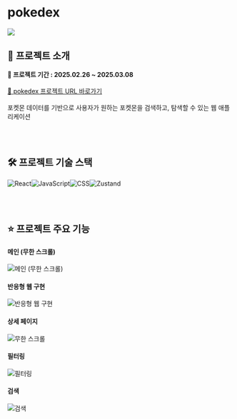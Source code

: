 # pokedex 

<img src="https://github.com/user-attachments/assets/d6cf09ef-a08d-41af-b4b0-36f79c078299">

## 📄 프로젝트 소개

**📆 프로젝트 기간 : 2025.02.26 ~ 2025.03.08**
<br><br>
[🔗 pokedex 프로젝트 URL 바로가기](https://lsohyuniil.github.io/pokedex/)
<br><br>
포켓몬 데이터를 기반으로 사용자가 원하는 포켓몬을 검색하고, 탐색할 수 있는 웹 애플리케이션

<br><br>

## 🛠️ 프로젝트 기술 스택

<img alt="React" src="https://img.shields.io/badge/React-61DAFB?style=for-the-badge&logo=React&logoColor=white"><img alt="JavaScript" src="https://img.shields.io/badge/JavaScript-F7DF1E?style=for-the-badge&logo=JavaScript&logoColor=white"><img alt="CSS" src="https://img.shields.io/badge/css-663399?style=for-the-badge&logo=css&logoColor=white"><img alt="Zustand" src="https://img.shields.io/badge/Zustand-E5771F?style=for-the-badge">

<br><br>

## ⭐️ 프로젝트 주요 기능
<h4>메인 (무한 스크롤)</h4>
<img src="https://github.com/user-attachments/assets/8c42f6fb-b380-4161-bb79-ded6075f7faa" alt="메인 (무한 스크롤)"/>

<h4>반응형 웹 구현</h4>
<img src="https://github.com/user-attachments/assets/3eefad14-9255-4838-8343-6dcc0834713a" alt="반응형 웹 구현"/>

<h4>상세 페이지</h4>
<img src="https://github.com/user-attachments/assets/32e41344-e207-4910-af13-730a3d183770" alt="무한 스크롤"/>

<h4>필터링</h4>
<img src="https://github.com/user-attachments/assets/a4cbc2ef-1ed7-4a0c-95a0-eace00a30581" alt="필터링"/>

<h4>검색</h4>
<img src="https://github.com/user-attachments/assets/0b6d90a9-ee7d-44ba-93f9-ca7ca6c9334b" alt="검색"/>

<br><br>
